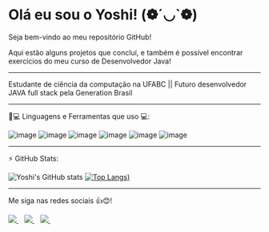 # Olá eu sou o Yoshi! (❁´◡`❁)
  Seja bem-vindo ao meu repositório GitHub!

   Aqui estão alguns projetos que concluí, 
e também é possível encontrar exercícios
do meu curso de Desenvolvedor Java!
                                 
__________________________________________________________________________________________________________________________________________
Estudante de ciência da computação na UFABC ||
Futuro desenvolvedor JAVA full stack pela Generation Brasil
__________________________________________________________________________________________________________________________________________
🚀💻 Linguagens e Ferramentas que uso 💻:


![image](https://img.shields.io/badge/HTML5-E34F26?style=for-the-badge&logo=html5&logoColor=white)
![image](https://img.shields.io/badge/Java-ED8B00?style=for-the-badge&logo=java&logoColor=white)
![image](https://img.shields.io/badge/MySQL-00000F?style=for-the-badge&logo=mysql&logoColor=white)
![image](https://img.shields.io/badge/Angular-DD0031?style=for-the-badge&logo=angular&logoColor=white)
![image](https://img.shields.io/badge/Eclipse-2C2255?style=for-the-badge&logo=eclipse&logoColor=white)
![image](https://img.shields.io/badge/Docker-2CA5E0?style=for-the-badge&logo=docker&logoColor=white)

__________________________________________________________________________________________________________________________________________
⚡ GitHub Stats:
<p align >

![Yoshi's GitHub stats](https://github-readme-stats.vercel.app/api?username=YoshiiTsuu&show_icons=true&theme=dracula)
[![Top Langs](https://github-readme-stats.vercel.app/api/top-langs/?username=YoshiiTsuu&show_icons=true&theme=dracula))](https://github.com/anuraghazra/github-readme-stats)




__________________________________________________________________________________________________________________________________________
Me siga nas redes sociais 👍😊!
<p align>

  <a href="https://www.linkedin.com/in/yoshimitsu-miyahira/">
    <img src="https://img.shields.io/badge/LinkedIn-0077B5?style=for-the-badge&logo=linkedin&logoColor=white" />
  </a>&nbsp;&nbsp;
  <a href="https://www.facebook.com/yoshimitsu.miyahira">
    <img src="https://img.shields.io/badge/Facebook-1877F2?style=for-the-badge&logo=facebook&logoColor=white" />        
  </a>&nbsp;&nbsp;
    <a href="https://www.instagram.com/yoshi_tsu">
    <img src="https://img.shields.io/badge/Instagram-E4405F?style=for-the-badge&logo=instagram&logoColor=white" />        
  </a>&nbsp;&nbsp;
